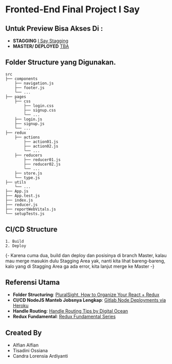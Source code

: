 # Fronted-End Final Project I Say

## Untuk Preview Bisa Akses Di :

- **STAGGING** [I Say Stagging](i-say-stag.herokuapp.com)
- **MASTER/ DEPLOYED** [TBA](#)

## Folder Structure yang Digunakan.

    src
    ├── components
        ├── navigation.js
        ├── footer.js
        └── ...
    ├── pages
        ├── css
            ├── login.css
            ├── signup.css
            └── ...
        ├── login.js
        ├── signup.js
        └── ...
    ├── redux
        ├── actions
            ├── action01.js
            ├── action02.js
            └── ...
        ├── reducers
            ├── reducer01.js
            ├── reducer02.js
            └── ...
        ├── store.js
        └── type.js
    ├── utils
        └── ...
    ├── App.js
    ├── App.test.js
    ├── index.js
    ├── reducer.js
    ├── reportWebVitals.js
    └── setupTests.js

## CI/CD Structure

    1. Build
    2. Deploy

{- Karena cuma dua, build dan deploy dan posisinya di branch Master, kalau mau merge masukin dulu Stagging Area yak, nanti kita lihat bareng-bareng, kalo yang di Stagging Area ga ada error, kita lanjut merge ke Master -}

## Referensi Utama

- **Folder Structuring**: [PluralSight, How to Organize Your React + Redux](https://www.pluralsight.com/guides/how-to-organize-your-react-+-redux-codebase)
- **CI/CD NodeJS Manteb Jobsnya Lengkap**: [Gitlab Node Deployments via Heroku](https://www.mayankmishra.me/gitlab-node-deployments-via-heroku/)
- **Handle Routing**: [Handle Routing Tips by Digital Ocean](https://www.digitalocean.com/community/tutorials/how-to-handle-routing-in-react-apps-with-react-router)
- **Redux Fundamental**: [Redux Fundamental Series](redux.js.org/tutorials/fundamentals/part-3-state-actions-reducers)

## Created By

- Alfian Alfian
- Tisadini Ossiana
- Candra Lorensia Ardiyanti




